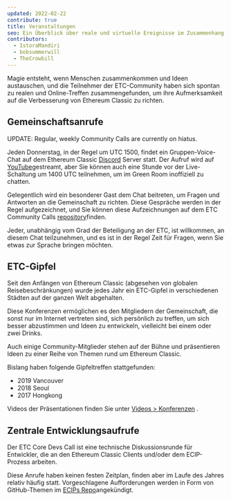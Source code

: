 ```yaml
---
updated: 2022-02-22
contribute: true
title: Veranstaltungen
seo: Ein Überblick über reale und virtuelle Ereignisse im Zusammenhang mit Ethereum Classic. Das ETC-Gipfeltreffen und der wöchentliche Community Call sind für alle offen!
contributors:
  - IstoraMandiri
  - bobsummerwill
  - TheCrowbill
---
```


Magie entsteht, wenn Menschen zusammenkommen und Ideen austauschen, und die Teilnehmer der ETC-Community haben sich spontan zu realen und Online-Treffen zusammengefunden, um ihre Aufmerksamkeit auf die Verbesserung von Ethereum Classic zu richten.

## Gemeinschaftsanrufe

UPDATE:  Regular, weekly Community Calls are currently on hiatus.

Jeden Donnerstag, in der Regel um UTC 1500, findet ein Gruppen-Voice-Chat auf dem Ethereum Classic [Discord](https://ethereumclassic.org/discord) Server statt. Der Aufruf wird auf [YouTube](https://www.youtube.com/channel/UCp07VPnC1ejyAp5gMvvA4dw/videos)gestreamt, aber Sie können auch eine Stunde vor der Live-Schaltung um 1400 UTC teilnehmen, um im Green Room inoffiziell zu chatten.

Gelegentlich wird ein besonderer Gast dem Chat beitreten, um Fragen und Antworten an die Gemeinschaft zu richten. Diese Gespräche werden in der Regel aufgezeichnet, und Sie können diese Aufzeichnungen auf dem ETC Community Calls [repository](https://github.com/ethereumclassic/community-calls)finden.

Jeder, unabhängig vom Grad der Beteiligung an der ETC, ist willkommen, an diesem Chat teilzunehmen, und es ist in der Regel Zeit für Fragen, wenn Sie etwas zur Sprache bringen möchten.

## ETC-Gipfel

Seit den Anfängen von Ethereum Classic (abgesehen von globalen Reisebeschränkungen) wurde jedes Jahr ein ETC-Gipfel in verschiedenen Städten auf der ganzen Welt abgehalten.

Diese Konferenzen ermöglichen es den Mitgliedern der Gemeinschaft, die sonst nur im Internet vertreten sind, sich persönlich zu treffen, um sich besser abzustimmen und Ideen zu entwickeln, vielleicht bei einem oder zwei Drinks.

Auch einige Community-Mitglieder stehen auf der Bühne und präsentieren Ideen zu einer Reihe von Themen rund um Ethereum Classic.

Bislang haben folgende Gipfeltreffen stattgefunden:

- 2019 Vancouver
- 2018 Seoul
- 2017 Hongkong

Videos der Präsentationen finden Sie unter [Videos > Konferenzen](/videos/conferences) .

## Zentrale Entwicklungsaufrufe

Der ETC Core Devs Call ist eine technische Diskussionsrunde für Entwickler, die an den Ethereum Classic Clients und/oder dem ECIP-Prozess arbeiten.

Diese Anrufe haben keinen festen Zeitplan, finden aber im Laufe des Jahres relativ häufig statt. Vorgeschlagene Aufforderungen werden in Form von GitHub-Themen im [ECIPs Repo](https://github.com/ethereumclassic/ECIPs/issues?q=is%3Aissue+Devs+Call)angekündigt.
